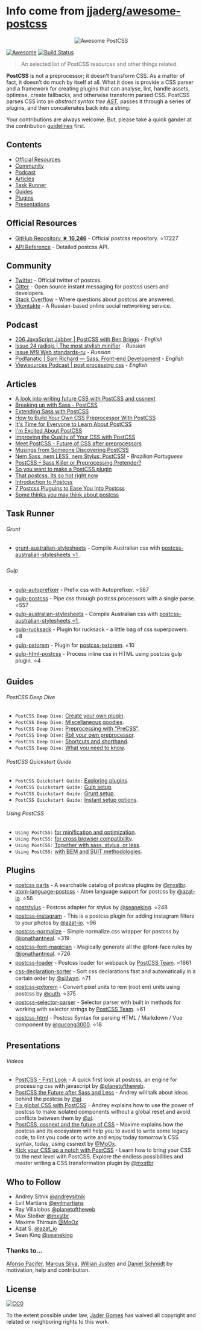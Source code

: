 # Info come from [jjaderg/awesome-postcss](https://github.com/jjaderg/awesome-postcss)
<p align="center">
  <img src="logo.png" alt="Awesome PostCSS">
</p>

[![Awesome](https://cdn.rawgit.com/sindresorhus/awesome/d7305f38d29fed78fa85652e3a63e154dd8e8829/media/badge.svg)](https://github.com/sindresorhus/awesome)
[![Build Status](https://api.travis-ci.org/jjaderg/awesome-postcss.svg?branch=master)](https://travis-ci.org/jjaderg/awesome-postcss)

> An selected list of PostCSS resources and other things related.

**PostCSS** is not a preprocessor; it doesn’t transform CSS. As a matter of fact, it doesn’t do much by itself at all. What it does is provide a CSS parser and a framework for creating plugins that can analyse, lint, handle assets, optimise, create fallbacks, and otherwise transform parsed CSS. PostCSS parses CSS into an _abstract syntax tree [AST](https://en.wikipedia.org/wiki/Abstract_syntax_tree)_, passes it through a series of plugins, and then concatenates back into a string.

Your contributions are always welcome. But, please take a quick gander at the contribution [guidelines](https://github.com/jjaderg/awesome-postcss/blob/master/CONTRIBUTING.md) first.

## Contents

- [Official Resources](#official-resources)
- [Community](#community)
- [Podcast](#podcast)
- [Articles](#articles)
- [Task Runner](#task-runner)
- [Guides](#guides)
- [Plugins](#plugins)
- [Presentations](#presentations)

## Official Resources

- [GitHub Repository **★ 16,246**](https://github.com/postcss/postcss) - Official postcss repository. :star:17227
- [API Reference](http://api.postcss.org/index.html) - Detailed postcss API.

## Community

- [Twitter](https://twitter.com/PostCSS) - Official twitter of postcss.
- [Gitter](https://gitter.im/postcss/postcss) - Open source instant messaging for postcss users and developers.
- [Stack Overflow](https://stackoverflow.com/questions/tagged/postcss) - Where questions about postcss are answered.
- [Vkontakte](https://m.vk.com/postcss) - A Russian-based online social networking service.

## Podcast

- [	206 JavaScript Jabber | PostCSS with Ben Briggs](https://devchat.tv/js-jabber/206-jsj-postcss-with-ben-briggs) - *English*
- [Issue 24 radiojs | The most stylish minifier](https://radiojs.ru/2015/06/radiojs-24/) - *Russian*
- [Issue №9 Web standards-ru](https://soundcloud.com/web-standards/episode-9) - *Russian*
- [Podfanatic | Sam Richard — Sass, Front-end Development](https://podfanatic.com/podcast/non-breaking-space-show/episode/sam-richard-sass-and-postcss) - *English*
- [Viewsources Podcast | post processing css](https://viewsourc.es/2015/06/15/episode-8-post-processing-css/) - *English*

## Articles

- [A look into writing future CSS with PostCSS and cssnext](https://bigbitecreative.com/a-look-into-writing-future-css-with-postcss-cssnext/)
- [Breaking up with Sass - PostCSS](https://benfrain.com/breaking-up-with-sass-postcss/)
- [Extending Sass with PostCSS](https://ashleynolan.co.uk/blog/extend-sass-with-postcss)
- [How to Build Your Own CSS Preprocessor With PostCSS](https://www.sitepoint.com/build-css-preprocessor-postcss/)
- [It's Time for Everyone to Learn About PostCSS](http://davidtheclark.com/its-time-for-everyone-to-learn-about-postcss/)
- [I'm Excited About PostCSS](http://davidtheclark.com/excited-about-postcss/)
- [Improving the Quality of Your CSS with PostCSS](https://www.sitepoint.com/improving-the-quality-of-your-css-with-postcss/)
- [Meet PostCSS - Future of CSS after preprocessors](http://www.meetpostcss.com/)
- [Musings from Someone Discovering PostCSS](https://taupecat.com/blog/2016/04/28/musings-from-someone-discovering-postcss/)
- [Nem Sass, nem LESS, nem Stylus: PostCSS!](https://blog.taller.net.br/nem-sass-nem-less-nem-stylus-postcss/) - *Brazilian Portuguese*
- [PostCSS – Sass Killer or Preprocessing Pretender?](https://ashleynolan.co.uk/blog/postcss-a-review)
- [So you want to make a PostCSS plugin](https://css-tricks.com/want-make-postcss-plugin/)
- [That postcss. Its so hot right now](https://cantina.co/that-postcss-its-so-hot-right-now/)
- [Introduction to Postcss](https://www.smashingmagazine.com/2015/12/introduction-to-postcss/)
- [7 Postcss Pluguins to Ease You Into Postcss](https://www.sitepoint.com/7-postcss-plugins-to-ease-you-into-postcss/)
- [Some thinks you may think about postcss](http://julian.io/some-things-you-may-think-about-postcss-and-you-might-be-wrong/)

## Task Runner

###### Grunt

- [grunt-australian-stylesheets](https://github.com/stevemao/grunt-australian-stylesheets) - Compile Australian css with [postcss-australian-stylesheets :star:1
](https://github.com/dp-lewis/postcss-australian-stylesheets).

###### Gulp

- [gulp-autoprefixer](https://github.com/sindresorhus/gulp-autoprefixer) - Prefix css with Autoprefixer. :star:587
- [gulp-postcss](https://github.com/postcss/gulp-postcss) -  Pipe css through postcss processors with a single parse. :star:557
- [gulp-australian-stylesheets](https://github.com/stevemao/gulp-australian-stylesheets) - Compile Australian css with [postcss-australian-stylesheets :star:1
](https://github.com/dp-lewis/postcss-australian-stylesheets).
- [gulp-rucksack](https://github.com/seaneking/gulp-rucksack) - Plugin for rucksack - a little bag of css superpowers. :star:8
- [gulp-pxtorem](https://github.com/cuth/gulp-pxtorem) - Plugin for [postcss-pxtorem](https://github.com/cuth/postcss-pxtorem). :star:10
- [gulp-html-postcss](https://github.com/StartPolymer/gulp-html-postcss) - Process inline css in HTML using postcss gulp plugin. :star:4

## Guides

###### PostCSS Deep Dive

- `PostCSS Deep Dive:` [Create your own plugin](https://webdesign.tutsplus.com/tutorials/postcss-deep-dive-create-your-own-plugin--cms-24605).
- `PostCSS Deep Dive:` [Miscellaneous goodies](https://webdesign.tutsplus.com/tutorials/postcss-deep-dive-miscellaneous-goodies--cms-24603).
- `PostCSS Deep Dive:` [Preprocessing with “PreCSS”](https://webdesign.tutsplus.com/tutorials/postcss-deep-dive-preprocessing-with-precss--cms-24583).
- `PostCSS Deep Dive:` [Roll your own preprocessor](https://webdesign.tutsplus.com/tutorials/postcss-deep-dive-roll-your-own-preprocessor--cms-24584).
- `PostCSS Deep Dive:` [Shortcuts and shorthand](https://webdesign.tutsplus.com/tutorials/postcss-deep-dive-shortcuts-and-shorthand--cms-24602).
- `PostCSS Deep Dive:` [What you need to know](https://webdesign.tutsplus.com/tutorials/postcss-deep-dive-what-you-need-to-know--cms-24535).

###### PostCSS Quickstart Guide

- `PostCSS Quickstart Guide:` [Exploring plugins](https://webdesign.tutsplus.com/tutorials/postcss-quickstart-guide-exploring-plugins--cms-24566).
- `PostCSS Quickstart Guide:` [Gulp setup](https://webdesign.tutsplus.com/tutorials/postcss-quickstart-guide-gulp-setup--cms-24543).
- `PostCSS Quickstart Guide:` [Grunt setup](https://webdesign.tutsplus.com/tutorials/postcss-quickstart-guide-grunt-setup--cms-24545).
- `PostCSS Quickstart Guide:` [Instant setup options](https://webdesign.tutsplus.com/tutorials/postcss-quickstart-guide-instant-setup-options--cms-24536).

###### Using PostCSS

- `Using PostCSS:` [for minification and optimization](https://webdesign.tutsplus.com/tutorials/using-postcss-for-minification-and-optimization--cms-24568).
- `Using PostCSS:` [for cross browser compatibility](https://webdesign.tutsplus.com/tutorials/using-postcss-for-cross-browser-compatibility--cms-24567).
- `Using PostCSS:` [Together with sass, stylus, or less](https://webdesign.tutsplus.com/tutorials/using-postcss-together-with-sass-stylus-or-less--cms-24591).
- `Using PostCSS:` [with BEM and SUIT methodologies](https://webdesign.tutsplus.com/tutorials/using-postcss-with-bem-and-suit-methodologies--cms-24592).

## Plugins

- [postcss parts](https://www.postcss.parts) - A searchable catalog of postcss plugins by [@mxstbr](https://github.com/mxstbr).
- [atom-language-postcss](https://github.com/azat-io/atom-language-postcss) - Atom language support for postcss by [@azat-io](https://github.com/azat-io). :star:56
- [poststylus](https://github.com/seaneking/poststylus) - Postcss adapter for stylus by [@seaneking](https://github.com/seaneking). :star:248
- [postcss-instagram](https://github.com/azat-io/postcss-instagram) - This is a postcss plugin for adding instagram filters to your photos by [@azat-io](https://github.com/azat-io). :star:96
- [postcss-normalize](https://github.com/jonathantneal/postcss-normalize) - Simple normalize.css wrapper for postcss by [@jonathantneal](https://github.com/jonathantneal). :star:319
- [postcss-font-magician](https://github.com/jonathantneal/postcss-font-magician) - Magically generate all the @font-face rules by [@jonathantneal](https://github.com/jonathantneal). :star:726
- [postcss-loader](https://github.com/postcss/postcss-loader) - Postcss loader for webpack by [PostCSS Team](https://github.com/postcss). :star:1661
- [css-declaration-sorter](https://github.com/Siilwyn/css-declaration-sorter) - Sort css declarations fast and automatically in a certain order by [@siilwyn](https://github.com/Siilwyn). :star:71
- [postcss-pxtorem](https://github.com/cuth/postcss-pxtorem) - Convert pixel units to rem (root em) units using postcss by [@cuth](https://github.com/cuth). :star:375
- [postcss-selector-parser](https://github.com/postcss/postcss-selector-parser) - Selector parser with built in methods for working with selector strings by [PostCSS Team](https://github.com/postcss). :star:61
- [postcss-html](https://github.com/gucong3000/postcss-html) - Postcss Syntax for parsing HTML / Markdown / Vue component by [@gucong3000](https://github.com/gucong3000). :star:18

## Presentations

###### Videos

- [PostCSS - First Look](https://www.lynda.com/CSS-tutorials/PostCSS-First-Look/442850-2.html) - A quick first look at postcss, an engine for processing css with javascript by [@planetoftheweb](https://github.com/planetoftheweb).
- [PostCSS the Future after Sass and Less](https://www.youtube.com/watch?v=73dl5dk9z4Q) - Andrey will talk about ideas behind the postcss by [@ai](https://github.com/ai).
- [Fix global CSS with PostCSS](https://www.dotconferences.com/2015/12/andrey-sitnik-fix-global-css-with-postcss) - Andrey explains how to use the power of postcss to make isolated components without a global reset and avoid conflicts between them by [@ai](https://github.com/ai).
- [PostCSS, cssnext and the future of CSS](https://vimeo.com/159185299) - Maxime explains how the postcss and its ecosystem will help you to avoid to write some legacy code, to lint you code or to write and enjoy today tomorrow’s CSS syntax, today, using cssnext by [@MoOx](https://github.com/MoOx).
- [Kick your CSS up a notch with PostCSS](https://www.youtube.com/watch?v=-_gIKdHYP3E) - Learn how to bring your CSS to the next level with PostCSS. Explore the endless possibilities and master writing a CSS transformation plugin by [@mxstbr](https://github.com/mxstbr).

## Who to Follow

- Andrey Sitnik [@andreysitnik](https://twitter.com/andreysitnik)
- Evil Martians [@evilmartians](https://twitter.com/evilmartians)
- Ray Villalobos [@planetoftheweb](https://twitter.com/planetoftheweb)
- Max Stoiber [@mxstbr](https://twitter.com/mxstbr)
- Maxime Thirouin [@MoOx](https://twitter.com/MoOx)
- Azat S. [@azat_io](https://twitter.com/azat_io)
- Sean King [@seaneking](https://twitter.com/seaneking)

### Thanks to...

[Afonso Pacifer](https://github.com/afonsopacifer), [Marcus Silva](https://github.com/mvfsillva), [Willian Justen](https://github.com/willianjusten) and [Daniel Schmidt](https://github.com/danielmschmidt/) by motivation, help and contribution.

## License
[![CC0](http://mirrors.creativecommons.org/presskit/buttons/88x31/svg/cc-zero.svg)](https://creativecommons.org/publicdomain/zero/1.0/)

To the extent possible under law, [Jader Gomes](https://github.com/jjaderg) has waived all copyright and related or neighboring rights to this work.
